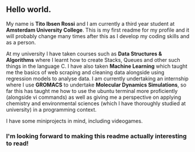 ## Hello world.

My name is **Tito Ibsen Rossi** and I am currently a third year student at **Amsterdam University College**. This is my first readme for my profile and it will probably change many times after this as I develop my coding skills and as a person.

At my university I have taken courses such as **Data Structures & Algorithms** where I learnt how to create Stacks, Queues and other such things in the language C. I have also taken **Machine Learning** which taught me the basics of web scraping and cleaning data alongside using regression models to analyse data. I am currently undertaking an internship where I use **GROMACS** to undertake **Molecular Dynamics Simulations**, so far this has taught me how to use the ubuntu terminal more proficiently (alongside vi commands) as well as giving me a perspective on applying chemistry and environmental sciences (which I have thoroughly studied at university) in a programming context.

I have some miniprojects in mind, including videogames.

### I'm looking forward to making this readme actually interesting to read!

<!--
**titorossi/titorossi** is a ✨ _special_ ✨ repository because its `README.md` (this file) appears on your GitHub profile.

Here are some ideas to get you started:

- 🔭 I’m currently working on ...
- 🌱 I’m currently learning ...
- 👯 I’m looking to collaborate on ...
- 🤔 I’m looking for help with ...
- 💬 Ask me about ...
- 📫 How to reach me: ...
- 😄 Pronouns: ...
- ⚡ Fun fact: ...
-->
